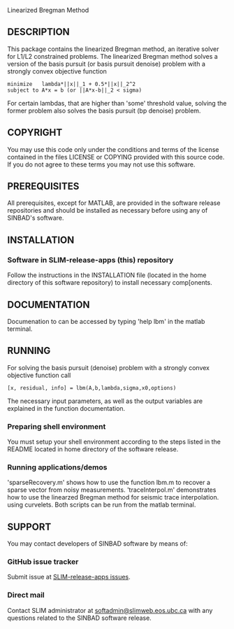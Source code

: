 Linearized Bregman Method
##  DESCRIPTION
 This package contains the linearized Bregman method, an iterative solver for L1/L2 constrained problems. 
 The linearized Bregman method solves a version of the basis pursuit (or basis pursuit denoise) problem 
 with a strongly convex objective function
	
	minimize   lambda*||x||_1 + 0.5*||x||_2^2
	subject to A*x = b (or ||A*x-b||_2 < sigma)

For certain lambdas, that are higher than 'some' threshold value, solving the former problem also
solves the basis pursuit (bp denoise) problem.
##  COPYRIGHT
 You may use this code only under the conditions and terms of the
 license contained in the files LICENSE or COPYING provided with this
 source code. If you do not agree to these terms you may not use this
 software.
##  PREREQUISITES
 All prerequisites, except for MATLAB, are provided in the software
 release repositories and should be installed as necessary before using
 any of SINBAD's software.
##  INSTALLATION
###  Software in SLIM-release-apps (this) repository
 Follow the instructions in the INSTALLATION file (located in the home
 directory of this software repository) to install necessary
 comp[onents.
##  DOCUMENTATION
 Documenation to can be accessed by typing 'help lbm' in the matlab terminal.
##  RUNNING
 For solving the basis pursuit (denoise) problem with a strongly convex objective function call

	[x, residual, info] = lbm(A,b,lambda,sigma,x0,options)

The necessary input parameters, as well as the output variables are explained in the function documentation.
###  Preparing shell environment
 You must setup your shell environment according to the steps listed in
 the README located in home directory of the software release.
###  Running applications/demos
 'sparseRecovery.m' shows how to use the function lbm.m to recover a sparse vector from noisy measurements.
 'traceInterpol.m' demonstrates how to use the linearzed Bregman method for seismic trace interpolation.
 using curvelets. Both scripts can be run from the matlab terminal.
##  SUPPORT
 You may contact developers of SINBAD software by means of:
### GitHub issue tracker
 Submit issue at [SLIM-release-apps issues](https://github.com/SINBADconsortium/SLIM-release-apps/issues).
###  Direct mail
 Contact SLIM administrator at softadmin@slimweb.eos.ubc.ca with any
 questions related to the SINBAD software release.

